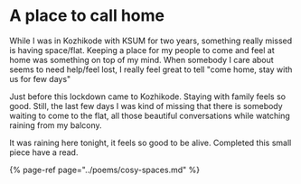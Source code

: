 # A place to call home

While I was in Kozhikode with KSUM for two years, something really missed is having space/flat. Keeping a place for my people to come and feel at home was something on top of my mind. When somebody I care about seems to need help/feel lost, I really feel great to tell "come home, stay with us for few days"

Just before this lockdown came to Kozhikode. Staying with family feels so good. Still, the last few days I was kind of missing that there is somebody waiting to come to the flat, all those beautiful conversations while watching raining from my balcony.

It was raining here tonight, it feels so good to be alive. Completed this small piece have a read. 

{% page-ref page="../poems/cosy-spaces.md" %}



